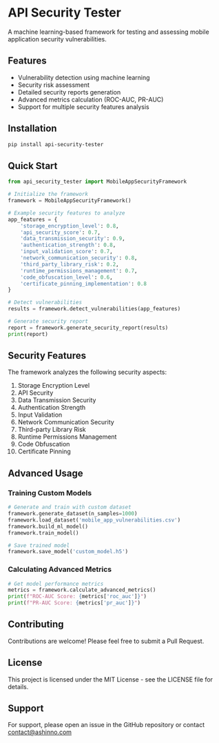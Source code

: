 # API Security Tester

A machine learning-based framework for testing and assessing mobile application security vulnerabilities.

## Features

- Vulnerability detection using machine learning
- Security risk assessment
- Detailed security reports generation
- Advanced metrics calculation (ROC-AUC, PR-AUC)
- Support for multiple security features analysis

## Installation

```bash
pip install api-security-tester
```

## Quick Start

```python
from api_security_tester import MobileAppSecurityFramework

# Initialize the framework
framework = MobileAppSecurityFramework()

# Example security features to analyze
app_features = {
    'storage_encryption_level': 0.8,
    'api_security_score': 0.7,
    'data_transmission_security': 0.9,
    'authentication_strength': 0.8,
    'input_validation_score': 0.7,
    'network_communication_security': 0.8,
    'third_party_library_risk': 0.2,
    'runtime_permissions_management': 0.7,
    'code_obfuscation_level': 0.6,
    'certificate_pinning_implementation': 0.8
}

# Detect vulnerabilities
results = framework.detect_vulnerabilities(app_features)

# Generate security report
report = framework.generate_security_report(results)
print(report)
```

## Security Features

The framework analyzes the following security aspects:

1. Storage Encryption Level
2. API Security
3. Data Transmission Security
4. Authentication Strength
5. Input Validation
6. Network Communication Security
7. Third-party Library Risk
8. Runtime Permissions Management
9. Code Obfuscation
10. Certificate Pinning

## Advanced Usage

### Training Custom Models

```python
# Generate and train with custom dataset
framework.generate_dataset(n_samples=1000)
framework.load_dataset('mobile_app_vulnerabilities.csv')
framework.build_ml_model()
framework.train_model()

# Save trained model
framework.save_model('custom_model.h5')
```

### Calculating Advanced Metrics

```python
# Get model performance metrics
metrics = framework.calculate_advanced_metrics()
print(f"ROC-AUC Score: {metrics['roc_auc']}")
print(f"PR-AUC Score: {metrics['pr_auc']}")
```

## Contributing

Contributions are welcome! Please feel free to submit a Pull Request.

## License

This project is licensed under the MIT License - see the LICENSE file for details.

## Support

For support, please open an issue in the GitHub repository or contact contact@ashinno.com

